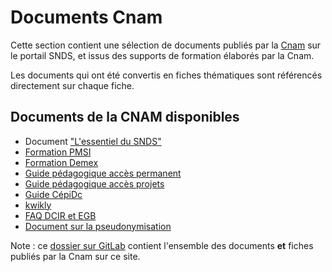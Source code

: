 # Documents Cnam
<!-- SPDX-License-Identifier: MPL-2.0 -->

Cette section contient une sélection de documents publiés par la [Cnam](../../glossaire/Cnam.md) sur le portail SNDS, et issus des supports de formation élaborés par la Cnam.

Les documents qui ont été convertis en fiches thématiques sont référencés directement sur chaque fiche.

## Documents de la CNAM disponibles
- Document ["L'essentiel du SNDS"](essentiel_snds.md)
- [Formation PMSI](Formation_PMSI.md)
- [Formation Demex](Formation_demex.md)
- [Guide pédagogique accès permanent](guides_pedagogiques_SNDS/guide_pedagogique_acces_permanents.md)
- [Guide pédagogique accès projets](guides_pedagogiques_SNDS/guide_pedagogique_acces_projets.md)
- [Guide CépiDc](guide_cepidc)
- [kwikly](../../aller_plus_loin/documents_cnam/kwikly.md)
- [FAQ DCIR et EGB](../../aller_plus_loin/documents_cnam/faq)
- [Document sur la pseudonymisation](../../aller_plus_loin/documents_cnam/pseudonymisation.md)


Note : ce [dossier sur GitLab](https://gitlab.com/healthdatahub/documentation-snds/tree/master/files/Cnam)
contient l'ensemble des documents **et** fiches publiés par la Cnam sur ce site.
